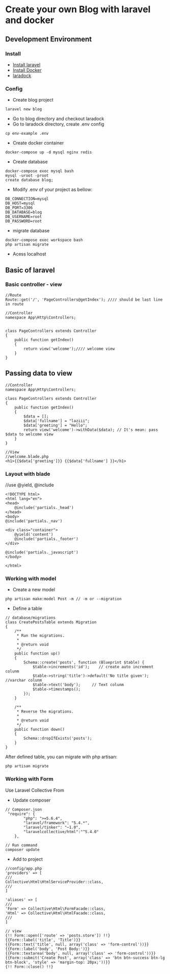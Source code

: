 # Create your own Blog with laravel and docker
## Development Environment
### Install
* [Install laravel](https://laravel.com/docs/5.4#installing-laravel)
* [Install Docker](https://www.docker.com)
* [laradock](http://laradock.io/getting-started/)

### Config
* Create blog project
```
laravel new blog
```
* Go to blog directory and checkout laradock
* Go to laradock directory, create .env config
```
cp env-example .env
```
* Create docker container
```
docker-compose up -d mysql nginx redis
```
* Create database
```
docker-compose exec mysql bash
mysql -uroot -proot
create database blog;
```
* Modify .env of your project as bellow:
```
DB_CONNECTION=mysql
DB_HOST=mysql
DB_PORT=3306
DB_DATABASE=blog
DB_USERNAME=root
DB_PASSWORD=root
```
* migrate database
```
docker-compose exec workspace bash
php artisan migrate
```
* Acess localhost


## Basic of laravel

### Basic controller - view
```
//Route
Route::get('/', 'PageControllers@getIndex'); //// should be last line in route

//Controller
namespace App\Http\Controllers;


class PageControllers extends Controller
{
    public function getIndex()
    {
        return view('welcome');//// welcome view
    }
}
```

## Passing data to view
```
//Controller
namespace App\Http\Controllers;

class PageControllers extends Controller
{
    public function getIndex()
    {
        $data = [];
        $data['fullname'] = "laziii";
        $data['greeting'] = "Hello";
        return view('welcome')->withData($data); // It's mean: pass $data to welcome view
    }
}

//View
//welcome.blade.php
<h1>{{$data['greeting']}} {{$data['fullname'] }}</h1>
```

### Layout with blade
//use @yield, @include
```
<!DOCTYPE html>
<html lang="en">
<head>
    @include('partials._head')
</head>
<body>
@include('partials._nav')

<div class="container">
    @yield('content')
    @include('partials._footer')
</div>

@include('partials._javascript')
</body>

</html>

```
### Working with model
* Create a new model
```
php artisan make:model Post -m // -m or --migration 
```
* Define a table
```
// database/migrations
class CreatePostsTable extends Migration
{
    /**
     * Run the migrations.
     *
     * @return void
     */
    public function up()
    {
        Schema::create('posts', function (Blueprint $table) {
            $table->increments('id');    // create auto increment colunm
            $table->string('title')->default('No title given');     //varchar colunm
            $table->text('body');     // Text colunm
            $table->timestamps();
        });
    }

    /**
     * Reverse the migrations.
     *
     * @return void
     */
    public function down()
    {
        Schema::dropIfExists('posts');
    }
}

```
After defined table, you can migrate with php artisan:
```
php artisan migrate
```

### Working with Form
Use Laravel Collective From
* Update composer
```
// Composer.json
 "require": {
        "php": ">=5.6.4",
        "laravel/framework": "5.4.*",
        "laravel/tinker": "~1.0",
        "laravelcollective/html":"^5.4.0"
    },
    
// Run command
composer update
```
* Add to project
```
//config/app.php
'providers' => [
///
Collective\Html\HtmlServiceProvider::class,
///
]

'aliases' => [
///
'Form' => Collective\Html\FormFacade::class,
'Html' => Collective\Html\HtmlFacade::class,
///
]

// view
{!! Form::open(['route' => 'posts.store']) !!}
{{Form::label('title', 'Title')}}
{{Form::text('title', null, array('class' => 'form-control'))}}
{{Form::label('body', 'Post Body:')}}
{{Form::textarea('body', null, array('class' => 'form-control'))}}
{{Form::submit('Create Post', array('class' => 'btn btn-success btn-lg btn-block', 'style' => 'margin-top: 20px;'))}}
{!! Form::close() !!}
```

